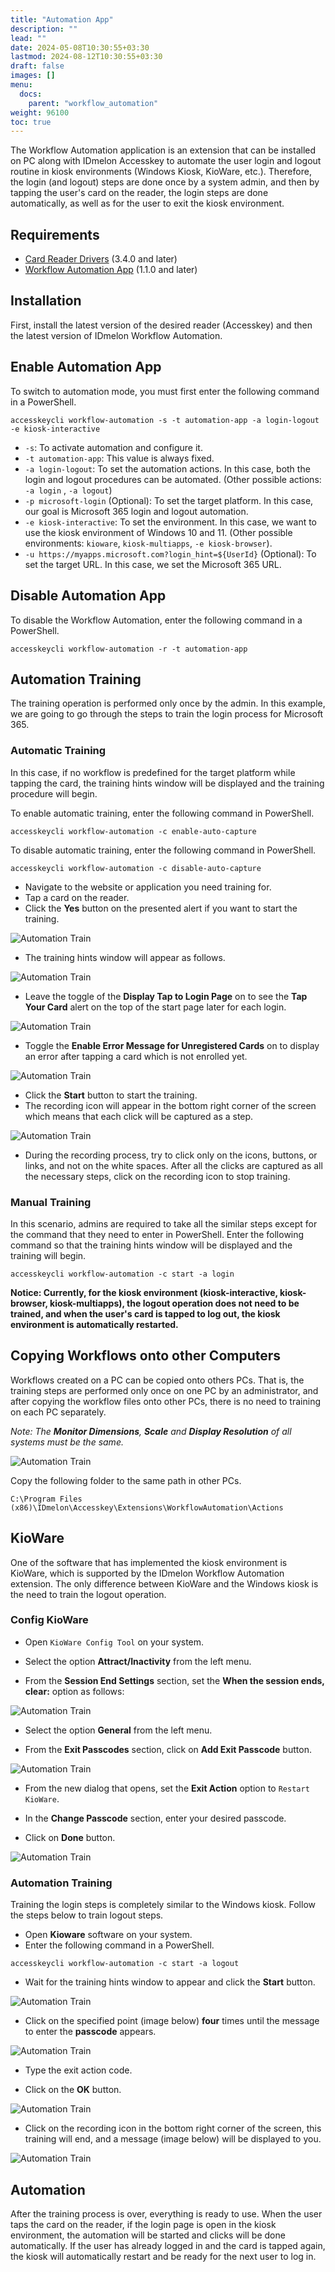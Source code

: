 ```yaml
---
title: "Automation App"
description: ""
lead: ""
date: 2024-05-08T10:30:55+03:30
lastmod: 2024-08-12T10:30:55+03:30
draft: false
images: []
menu:
  docs:
    parent: "workflow_automation"
weight: 96100
toc: true
---
```


The Workflow Automation application is an extension that can be installed on PC along with IDmelon Accesskey to automate the user login and logout routine in kiosk environments (Windows Kiosk, KioWare, etc.). Therefore, the login (and logout) steps are done once by a system admin, and then by tapping the user's card on the reader, the login steps are done automatically, as well as for the user to exit the kiosk environment.

## Requirements

- [Card Reader Drivers](https://idmelon.com/docs/downloads) (3.4.0 and later)
- [Workflow Automation App](https://idmelon.com/docs/downloads) (1.1.0 and later)

## Installation

First, install the latest version of the desired reader (Accesskey) and then the latest version of IDmelon Workflow Automation.

## Enable Automation App

To switch to automation mode, you must first enter the following command in a PowerShell.

```shell
accesskeycli workflow-automation -s -t automation-app -a login-logout -e kiosk-interactive
```

- `-s`: To activate automation and configure it.
- `-t automation-app`: This value is always fixed.
- `-a login-logout`: To set the automation actions. In this case, both the login and logout procedures can be automated. (Other possible actions: `-a login` , `-a logout`)
- `-p microsoft-login` (Optional): To set the target platform. In this case, our goal is Microsoft 365 login and logout automation.
- `-e kiosk-interactive`: To set the environment. In this case, we want to use the kiosk environment of Windows 10 and 11. (Other possible environments: `kioware`, `kiosk-multiapps`, `-e kiosk-browser`).
- `-u https://myapps.microsoft.com?login_hint=${UserId}` (Optional): To set the target URL. In this case, we set the Microsoft 365 URL.

## Disable Automation App

To disable the Workflow Automation, enter the following command in a PowerShell.

```shell
accesskeycli workflow-automation -r -t automation-app
```

## Automation Training

The training operation is performed only once by the admin.
In this example, we are going to go through the steps to train the login process for Microsoft 365.

### Automatic Training

In this case, if no workflow is predefined for the target platform while tapping the card, the training hints window will be displayed and the training procedure will begin.

To enable automatic training, enter the following command in PowerShell.

```shell
accesskeycli workflow-automation -c enable-auto-capture
```

To disable automatic training, enter the following command in PowerShell.

```shell
accesskeycli workflow-automation -c disable-auto-capture
```

- Navigate to the website or application you need training for.
- Tap a card on the reader.
- Click the **Yes** button on the presented alert if you want to start the training.

![Automation Train](/images/vendor/workflow_automation/automation_app/no_workflow_found.png)

- The training hints window will appear as follows.

![Automation Train](/images/vendor/workflow_automation/automation_app/training_hints_window.png)

- Leave the toggle of the **Display Tap to Login Page** on to see the **Tap Your Card** alert on the top of the start page later for each login.

![Automation Train](/images/vendor/workflow_automation/automation_app/tap_card_alert.png)

- Toggle the **Enable Error Message for Unregistered Cards** on to display an error after tapping a card which is not enrolled yet.

![Automation Train](/images/vendor/workflow_automation/automation_app/card_unregistered_alert.png)

- Click the **Start** button to start the training.
- The recording icon will appear in the bottom right corner of the screen which means that each click will be captured as a step.

![Automation Train](/images/vendor/workflow_automation/automation_app/recording_icon.png)

- During the recording process, try to click only on the icons, buttons, or links, and not on the white spaces. After all the clicks are captured as all the necessary steps, click on the recording icon to stop training.

### Manual Training

In this scenario, admins are required to take all the similar steps except for the command that they need to enter in PowerShell. Enter the following command so that the training hints window will be displayed and the training will begin.

```shell
accesskeycli workflow-automation -c start -a login
```

**Notice: Currently, for the kiosk environment (kiosk-interactive, kiosk-browser, kiosk-multiapps), the logout operation does not need to be trained, and when the user's card is tapped to log out, the kiosk environment is automatically restarted.**

## Copying Workflows onto other Computers

Workflows created on a PC can be copied onto others PCs. That is, the training steps are performed only once on one PC by an administrator, and after copying the workflow files onto other PCs, there is no need to training on each PC separately.<br>

*Note: The **Monitor Dimensions**, **Scale** and **Display Resolution** of all systems must be the same.*

![Automation Train](/images/vendor/workflow_automation/automation_app/screen_resolution.png)

Copy the following folder to the same path in other PCs.

`C:\Program Files (x86)\IDmelon\Accesskey\Extensions\WorkflowAutomation\Actions`

## KioWare

One of the software that has implemented the kiosk environment is KioWare, which is supported by the IDmelon Workflow Automation extension.
The only difference between KioWare and the Windows kiosk is the need to train the logout operation.

### Config KioWare

- Open `KioWare Config Tool` on your system.

- Select the option **Attract/Inactivity** from the left menu.

- From the **Session End Settings** section, set the **When the session ends, clear:** option as follows:

![Automation Train](/images/vendor/workflow_automation/automation_app/kioware_menu1.png)

- Select the option **General** from the left menu.

- From the **Exit Passcodes** section, click on **Add Exit Passcode** button.

![Automation Train](/images/vendor/workflow_automation/automation_app/kioware_menu2.png)

- From the new dialog that opens, set the **Exit Action** option to `Restart KioWare`.

- In the **Change Passcode** section, enter your desired passcode.

- Click on **Done** button.

![Automation Train](/images/vendor/workflow_automation/automation_app/kioware_menu3.png)

### Automation Training

Training the login steps is completely similar to the Windows kiosk. Follow the steps below to train logout steps.

- Open **Kioware** software on your system.
- Enter the following command in a PowerShell.

```shell
accesskeycli workflow-automation -c start -a logout
```

- Wait for the training hints window to appear and click the **Start** button.

![Automation Train](/images/vendor/workflow_automation/automation_app/training_hints_window.png)

- Click on the specified point (image below) **four** times until the message to enter the **passcode** appears.

![Automation Train](/images/vendor/workflow_automation/automation_app/kioware_env.png)

- Type the exit action code.

- Click on the **OK** button.

![Automation Train](/images/vendor/workflow_automation/automation_app/kioware_passcode.png)

- Click on the recording icon in the bottom right corner of the screen, this training will end, and a message (image below) will be displayed to you.

![Automation Train](/images/vendor/workflow_automation/automation_app/train_finish.png)

## Automation

After the training process is over, everything is ready to use.
When the user taps the card on the reader, if the login page is open in the kiosk environment, the automation will be started and clicks will be done automatically.
If the user has already logged in and the card is tapped again, the kiosk will automatically restart and be ready for the next user to log in.
